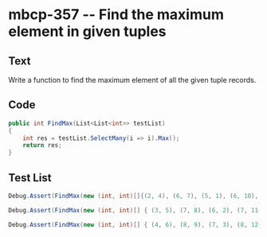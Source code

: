 # mbcp-357 -- Find the maximum element in given tuples

## Text

Write a function to find the maximum element of all the given tuple records.

## Code

```csharp
public int FindMax(List<List<int>> testList) 
{
    int res = testList.SelectMany(i => i).Max();
    return res;
}
```

## Test List

```csharp
Debug.Assert(FindMax(new (int, int)[]{(2, 4), (6, 7), (5, 1), (6, 10), (8, 7)}) == 10);
```

```csharp
Debug.Assert(FindMax(new (int, int)[] { (3, 5), (7, 8), (6, 2), (7, 11), (9, 8) }) == 11);
```

```csharp
Debug.Assert(FindMax(new (int, int)[] { (4, 6), (8, 9), (7, 3), (8, 12), (10, 9) }) == 12);
```
